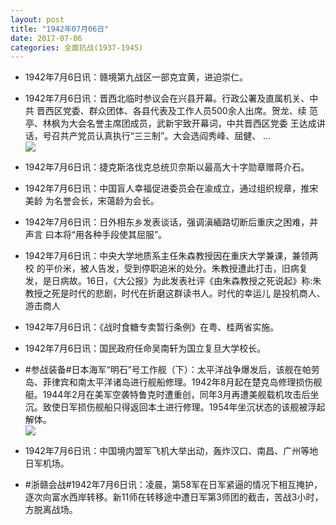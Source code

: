 ```yaml
---
layout: post
title: "1942年07月06日"
date: 2017-07-06
categories: 全面抗战(1937-1945)
---
```


<meta name="referrer" content="no-referrer" />

- 1942年7月6日讯：赣境第九战区一部克宜黄，进迫崇仁。 

- 1942年7月6日讯：晋西北临时参议会在兴县开幕。行政公署及直属机关、中共 晋西区党委、群众团体、各县代表及工作人员500余人出席。贺龙、续 范亭、林枫为大会名誉主席团成员，武新宇致开幕词，中共晋西区党委 王达成讲话，号召共产党员认真执行“三三制”。大会选阎秀峰、屈健、  ... <br/><img src="https://wx3.sinaimg.cn/large/aca367d8ly1fhagqqmwynj20c8090gln.jpg" />

- 1942年7月6日讯：捷克斯洛伐克总统贝奈斯以最高大十字勋章赠蒋介石。 

- 1942年7月6日讯：中国盲人幸福促进委员会在渝成立，通过组织规章，推宋美龄 为名誉会长，宋蔼龄为会长。 

- 1942年7月6日讯：日外相东乡发表谈话，强调滇緬路切断后重庆之困难，并声言 曰本将“用各种手段使其屈服”。 

- 1942年7月6日讯：中央大学地质系主任朱森教授因在重庆大学兼课，兼领两校 的平价米，被人告发，受到停职追米的处分。朱教授遭此打击，旧病复 发，是日病故。16日，《大公报》为此发表社评《由朱森教授之死说起》称:朱教授之死是时代的悲剧，时代在折磨这群读书人。时代的幸运儿 是投机商人、游击商人 

- 1942年7月6日讯：《战时食糖专卖暂行条例》在粤、桂两省实施。 

- 1942年7月6日讯：国民政府任命吴南轩为国立复旦大学校长。 

- #参战装备#日本海军“明石”号工作舰（下）：太平洋战争爆发后，该舰在帕劳岛、菲律宾和南太平洋诸岛进行舰船修理。1942年8月起在楚克岛修理损伤舰艇。1944年2月在美军空袭特鲁克时遭重创，同年3月再遭美舰载机攻击后坐沉。致使日军损伤舰船只得返回本土进行修理。1954年坐沉状态的该舰被浮起解体。 <br/><img src="https://wx3.sinaimg.cn/large/aca367d8ly1fh9xnzs26qj209q0dv3zy.jpg" />

- 1942年7月6日讯：中国境内盟军飞机大举出动，轰炸汉口、南昌、广州等地日军机场。 

- #浙赣会战#1942年7月6日讯：凌晨，第58军在日军紧逼的情况下相互掩护，逐次向富水西岸转移。新11师在转移途中遭日军第3师团的截击，苦战3小时，方脱离战场。 

